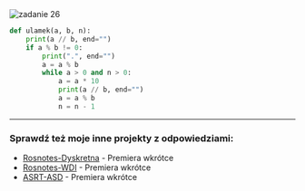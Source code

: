 <picture>
  <source srcset="../../srt/zbior_zadan/26.png" media="(prefers-color-scheme: light)">
  <source srcset="../../srt/zbior_zadan/black_26.png" media="(prefers-color-scheme: dark)">
  <img src="../../srt/zbior_zadan/black_26.png" alt="zadanie 26">
</picture>

```python
def ulamek(a, b, n):
    print(a // b, end="")
    if a % b != 0:
        print(".", end="")
        a = a % b
        while a > 0 and n > 0:
            a = a * 10
            print(a // b, end="")
            a = a % b
            n = n - 1

```

---
### Sprawdź też moje inne projekty z odpowiedziami:
- [Rosnotes-Dyskretna](https://github.com/kamilGie/Rosnotes-Dyskretna) - Premiera wkrótce
- [Rosnotes-WDI](https://github.com/kamilGie/Rosnotes-WDI) - Premiera wkrótce
- [ASRT-ASD](https://github.com/kamilGie/Rosnotes-Dyskretna) - Premiera wkrótce
